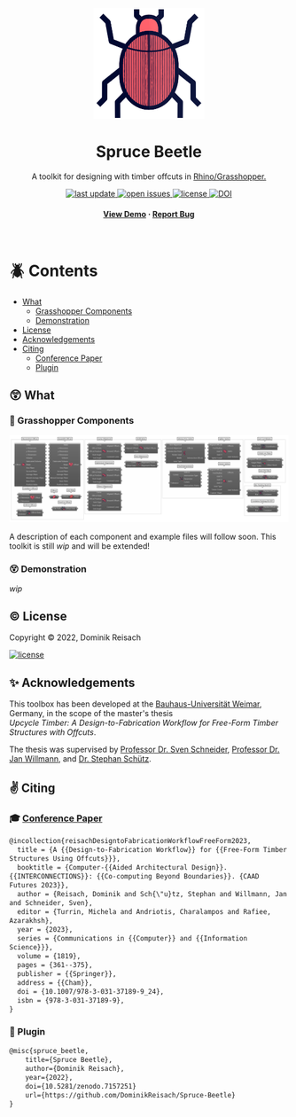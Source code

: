 <!-- Header -->
<div align="center">

  <img src="Resources/imgs/SpruceBeetleIcon.png" alt="logo" width="200" height="auto" />
  <h1>Spruce Beetle</h1>
  
  <p>
    A toolkit for designing with timber offcuts in <a href="https://www.rhino3d.com">Rhino/Grasshopper.</a>
  </p>
  
<!-- Badges -->
<p>
  <a href="https://github.com/DominikReisach/Spruce-Beetle/commits/main">
    <img src="https://img.shields.io/github/last-commit/DominikReisach/Spruce-Beetle" alt="last update" />
  </a>
  <a href="https://github.com/DominikReisach/Spruce-Beetle/issues/">
    <img src="https://img.shields.io/github/issues/DominikReisach/Spruce-Beetle" alt="open issues" />
  </a>
  <a href="https://github.com/DominikReisach/Spruce-Beetle/blob/master/LICENSE">
    <img src="https://img.shields.io/github/license/DominikReisach/Spruce-Beetle.svg" alt="license" />
  </a>
  <a href="https://zenodo.org/badge/latestdoi/454536126">
    <img src="https://zenodo.org/badge/454536126.svg" alt="DOI" />
  </a>
</p>
   
<!-- Quick Links -->
<h4>
    <a href="#">View Demo</a>
  <span> · </span>
    <a href="https://github.com/DominikReisach/Spruce-Beetle/issues/">Report Bug</a>
  </h4>
</div>

<br />

<!-- ToC -->
# :beetle: Contents

- [What](#astonished-what)
  * [Grasshopper Components](#cricket-grasshopper-components)  
  * [Demonstration](#dizzy_face-demonstration)
- [License](#copyright-license)
- [Acknowledgements](#sparkles-acknowledgements)
- [Citing](#v-citing)
    * [Conference Paper](#mortar_board-conference-paper)
    * [Plugin](#space_invader-plugin)

## :astonished: What

### :cricket: Grasshopper Components
<img src=https://github.com/DominikReisach/Spruce-Beetle/blob/main/Resources/imgs/sb_components.png>

A description of each component and example files will follow soon. This toolkit is still <i>wip</i> and will be extended!

### :dizzy_face: Demonstration
<a><i>wip</i><a/>

## :copyright: License
Copyright &copy; 2022, Dominik Reisach
<p>
<a href="https://github.com/DominikReisach/Spruce-Beetle/blob/master/LICENSE">
    <img src="https://img.shields.io/github/license/DominikReisach/Spruce-Beetle.svg" alt="license" />
</a>
</p>

## :sparkles: Acknowledgements
This toolbox has been developed at the [Bauhaus-Universität Weimar](https://www.uni-weimar.de/en), Germany, in the scope of the master's thesis
<br><i>Upcycle Timber: A Design-to-Fabrication Workflow for Free-Form Timber Structures with Offcuts</i>.

The thesis was supervised by [Professor Dr. Sven Schneider](https://www.uni-weimar.de/de/architektur-und-urbanistik/professuren/infar), [Professor Dr. Jan Willmann](https://www.uni-weimar.de/en/art-and-design/chairs/theory-and-history-of-design/), and [Dr. Stephan Schütz](https://www.strukturstudio.de/).

## :v: Citing 
### :mortar_board: [Conference Paper](https://doi.org/10.1007/978-3-031-37189-9_24)
```
@incollection{reisachDesigntoFabricationWorkflowFreeForm2023,
  title = {A {{Design-to-Fabrication Workflow}} for {{Free-Form Timber Structures Using Offcuts}}},
  booktitle = {Computer-{{Aided Architectural Design}}. {{INTERCONNECTIONS}}: {{Co-computing Beyond Boundaries}}. {CAAD Futures 2023}},
  author = {Reisach, Dominik and Sch{\"u}tz, Stephan and Willmann, Jan and Schneider, Sven},
  editor = {Turrin, Michela and Andriotis, Charalampos and Rafiee, Azarakhsh},
  year = {2023},
  series = {Communications in {{Computer}} and {{Information Science}}},
  volume = {1819},
  pages = {361--375},
  publisher = {{Springer}},
  address = {{Cham}},
  doi = {10.1007/978-3-031-37189-9_24},
  isbn = {978-3-031-37189-9},
}
```

### :space_invader: Plugin
```
@misc{spruce_beetle,
    title={Spruce Beetle},
    author={Dominik Reisach},
    year={2022},
    doi={10.5281/zenodo.7157251}
    url={https://github.com/DominikReisach/Spruce-Beetle}
}
```
